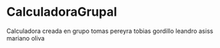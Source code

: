 # CalculadoraGrupal
Calculadora creada en grupo
tomas pereyra
tobias gordillo
leandro  asiss
mariano  oliva
